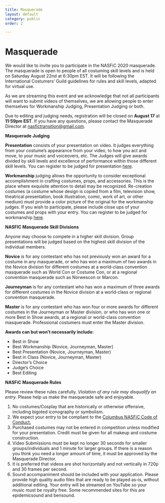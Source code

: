 ```yaml
---
title: Masquerade
layout: default
category: public
order: 2

---
```

# Masquerade

We would like to invite you to participate in the NASFiC 2020 masquerade. The masquerade is open to people of all costuming skill levels and is held on Saturday August 22nd at 6:30pm EST. It will be following the International Costumers’ Guild guidelines for rules and skill levels, adapted for virtual use.

As we are streaming this event and we acknowledge that not all participants will want to submit videos of themselves, we are allowing people to enter themselves for Workmanship Judging, Presentation Judging or both.

Due to editing and judging needs, registration will be closed on **August 17** at **11:59pm EST**. If you have any questions, please contact the Masquerade Director at nasfictransition@gmail.com.

**Masquerade Judging**

**Presentation** consists of your presentation on video. It judges everything from your costume’s appearance from your video, to how you act and move, to your music and voiceovers, etc. The Judges will give awards divided by skill levels and excellence of performance within those different skill levels. You can register to be judged for presentation [here](https://forms.gle/BX2qeG9uXFqcZgcj7).

**Workmanship** judging allows the opportunity to consider exceptional accomplishment in crafting costumes, props, and accessories. This is the place where exquisite attention to detail may be recognized. Re-creation costumes (a costume whose design is copied from a film, television show, theatrical presentation, book illustration, comic, work of art, or other medium) must provide a color picture of the original for the workmanship judges. If you wish to participate, please include close ups of your costumes and props with your entry. You can register to be judged for workmanship [here](https://forms.gle/jqSzCW8tbGPckkD4A).

**NASFIC Masquerade Skill Divisions**

Anyone may choose to compete in a higher skill division. Group presentations will be judged based on the highest skill division of the individual members.

**Novice** is for any contestant who has not previously won an award for a costume in any masquerade, or who has won a maximum of two awards in the Novice division for different costumes at a world-class convention masquerade such as World Con or Costume Con, or at a regional convention masquerade such as Norwescon or Marcon.

**Journeyman** is for any contestant who has won a maximum of three awards for different costumes in the Novice division at a world-class or regional convention masquerade.

**Master** is for any contestant who has won four or more awards for different costumes in the Journeyman or Master division, or who has won one or more Best in Show awards, at a regional or world-class convention masquerade. Professional costumers must enter the Master division.

**Awards can but won’t necessarily include:**

* Best in Show
* Best Workmanship (Novice, Journeyman, Master)
* Best Presentation (Novice, Journeyman, Master)
* Best in Class (Novice, Journeyman, Master)
* Director’s Choice
* Judge’s Choice
* Best Editing

**NASFiC Masquerade Rules**

Please review these rules carefully. _Violation of any rule may disqualify an entry._ Please help us make the masquerade safe and enjoyable.

1. No costumes/Cosplay that are historically or otherwise offensive, including bigoted iconography or symbolism.
2. We expect your entry to be compliant to the [Columbus NASFiC Code of Conduct.](https://columbus2020nasfic.org/code-of-conduct-anti-harassment-policy)
3. Purchased costumes may not be entered in competition unless modified for your presentation. Credit must be given for all makeup and costume construction.
4. Video Submissions must be kept no longer 30 seconds for smaller groups/individuals and 1 minute for larger groups. If there is a reason you think you need a longer amount of time, it must be approved by the Masquerade Director.
5. It is preferred that videos are shot horizontally and not vertically in 720p and 30 frames per second.
6. Sound accompaniment should be included with your application. Please provide high quality audio files that are ready to be played as-is, without additional editing. Your entry will be streamed on YouTube so your music must be royalty free. Some recommended sites for this are epidemicsound and bensound.